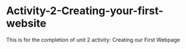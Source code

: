 # Activity-2-Creating-your-first-website
This is for the completion of unit 2 activity: Creating our First Webpage
